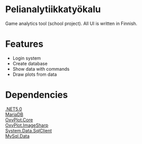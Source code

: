 # Pelianalytiikkatyökalu
Game analytics tool (school project). All UI is written in Finnish.

# Features
- Login system   
- Create database  
- Show data with commands  
- Draw plots from data  

# Dependencies
[.NET5.0](https://dotnet.microsoft.com/download/dotnet/5.0)  
[MariaDB](https://mariadb.org/download/)  
[OxyPlot.Core](https://www.nuget.org/packages/OxyPlot.Core/)  
[OxyPlot.ImageSharp](https://www.nuget.org/packages/OxyPlot.ImageSharp/)  
[System.Data.SqlClient](https://www.nuget.org/packages/System.Data.SqlClient/)  
[MySql.Data](https://www.nuget.org/packages/MySql.Data/)  
